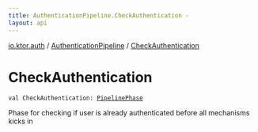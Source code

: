 ```yaml
---
title: AuthenticationPipeline.CheckAuthentication - 
layout: api
---
```


<div class='api-docs-breadcrumbs'><a href="../index.html">io.ktor.auth</a> / <a href="index.html">AuthenticationPipeline</a> / <a href="./-check-authentication.html">CheckAuthentication</a></div>

# CheckAuthentication

<div class="signature"><code><span class="keyword">val </span><span class="identifier">CheckAuthentication</span><span class="symbol">: </span><a href="../../io.ktor.util.pipeline/-pipeline-phase/index.html"><span class="identifier">PipelinePhase</span></a></code></div>

Phase for checking if user is already authenticated before all mechanisms kicks in

